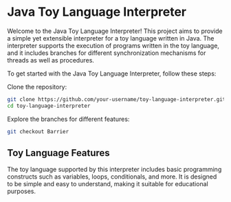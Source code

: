 # Java Toy Language Interpreter

Welcome to the Java Toy Language Interpreter! This project aims to provide a simple yet extensible interpreter for a toy language written in Java. The interpreter supports the execution of programs written in the toy language, and it includes branches for different synchronization mechanisms for threads as well as procedures.

To get started with the Java Toy Language Interpreter, follow these steps:

Clone the repository:

```bash
git clone https://github.com/your-username/toy-language-interpreter.git
cd toy-language-interpreter
```

Explore the branches for different features:

```bash
git checkout Barrier
```

## Toy Language Features
The toy language supported by this interpreter includes basic programming constructs such as variables, loops, conditionals, and more. It is designed to be simple and easy to understand, making it suitable for educational purposes.

